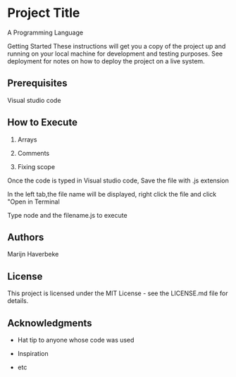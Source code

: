 # Project Title

A Programming Language

Getting Started These instructions will get you a copy of the project up and running on your local machine for development and testing purposes. See deployment for notes on how to deploy the project on a live system.

## Prerequisites

Visual studio code

## How to Execute

1. Arrays 

2. Comments

3. Fixing scope

Once the code is typed in Visual studio code, Save the file with .js extension

In the left tab,the file name will be displayed, right click the file and click "Open in Terminal

Type node and the filename.js to execute

## Authors

Marijn Haverbeke

## License 

This project is licensed under the MIT License - see the LICENSE.md file for details.

## Acknowledgments 

* Hat tip to anyone whose code was used 

* Inspiration 

* etc
